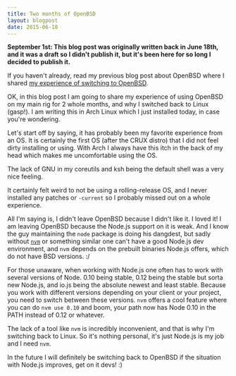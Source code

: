 ```yaml
---
title: Two months of OpenBSD
layout: blogpost
date: 2015-06-18
---
```


**September 1st: This blog post was originally written back in June 18th, and it
was a draft so I didn't publish it, but it's been here for so long I decided to
publish it.**

If you haven't already, read my previous blog post about OpenBSD where I shared
[my experience of switching to OpenBSD][sto].

[sto]: http://blog.greduan.com/2015-04-19-mstobfi.html

OK, in this blog post I am going to share my experience of using OpenBSD on my
main rig for 2 whole months, and why I switched back to Linux (gasp!).  I am
writing this in Arch Linux which I just installed today, in case you're
wondering.

Let's start off by saying, it has probably been my favorite experience from an
OS.  It is certainly the first OS (after the CRUX distro) that I did not feel
dirty installing or using.  With Arch I always have this itch in the back of my
head which makes me uncomfortable using the OS.

The lack of GNU in my coreutils and ksh being the default shell was a very nice
feeling.

It certainly felt weird to not be using a rolling-release OS, and I never
installed any patches or `-current` so I probably missed out on a whole
experience.

All I'm saying is, I didn't leave OpenBSD because I didn't like it.  I loved it!
I am leaving OpenBSD because the Node.js support on it is weak.  And I know the
guy maintaining the `node` package is doing his dangdest, but sadly without
[`nvm`][nvm] or something similar one can't have a good Node.js dev environment,
and `nvm` depends on the prebuilt binaries Node.js offers, which do not have
BSD versions. :/

[nvm]: https://github.com/creationix/nvm

For those unaware, when working with Node.js one often has to work with several
versions of Node.  0.10 being stable, 0.12 being the stable but sorta new
Node.js, and io.js being the absolute newest and least stable.  Because you work
with different versions depending on your client or your project, you need to
switch between these versions.  `nvm` offers a cool feature where you can do
`nvm use 0.10` and boom, your path now has Node 0.10 in the PATH instead of 0.12
or whatever.

The lack of a tool like `nvm` is incredibly inconvenient, and that is why I'm
switching back to Linux.  So it's nothing personal, it's just Node.js is my job
and I need `nvm`.

<!--
> TODO: Add link to blog post I haven't written yet. :P

Back to OpenBSD, I have written a blog post that will surely be of interest to
any Linux person thinking about switching or that are in the process of
switching.  It covers some of the questions that I myself had when switching.
-->

In the future I will definitely be switching back to OpenBSD if the situation
with Node.js improves, get on it devs! :)
